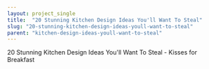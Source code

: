 ```yaml
---
layout: project_single
title:  "20 Stunning Kitchen Design Ideas You'll Want To Steal"
slug: "20-stunning-kitchen-design-ideas-youll-want-to-steal"
parent: "kitchen-design-ideas-youll-want-to-steal"
---
```

20 Stunning Kitchen Design Ideas You'll Want To Steal - Kisses for Breakfast